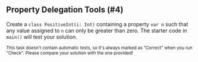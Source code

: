 ## Property Delegation Tools (#4)

Create a `class PositiveInt(i: Int)` containing a property `var n` such that
any value assigned to `n` can only be greater than zero. The starter code in
`main()` will test your solution.

<sub> This task doesn't contain automatic tests,
so it's always marked as "Correct" when you run "Check".
Please compare your solution with the one provided! </sub>
